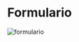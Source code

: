 # Formulario
![formulario](https://cloud.githubusercontent.com/assets/19161796/22399221/a7ab6fce-e56e-11e6-89c7-65011c4b0350.png)
